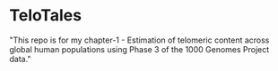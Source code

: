 # TeloTales
"This repo is for my chapter-1 - Estimation of telomeric content across global human populations using Phase 3 of  the 1000 Genomes Project data."
